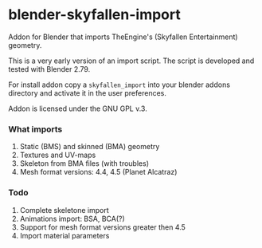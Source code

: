 blender-skyfallen-import
========================

Addon for Blender that imports TheEngine's (Skyfallen Entertainment) geometry.

This is a very early version of an import script. The script is developed and tested with Blender 2.79.

For install addon copy a `skyfallen_import` into your blender addons directory and activate it in the user preferences.

Addon is licensed under the GNU GPL v.3.


### What imports

1. Static (BMS) and skinned (BMA) geometry
2. Textures and UV-maps
3. Skeleton from BMA files (with troubles)
4. Mesh format versions: 4.4, 4.5 (Planet Alcatraz)


### Todo

1. Complete skeletone import
2. Animations import: BSA, BCA(?)
3. Support for mesh format versions greater then 4.5
4. Import material parameters